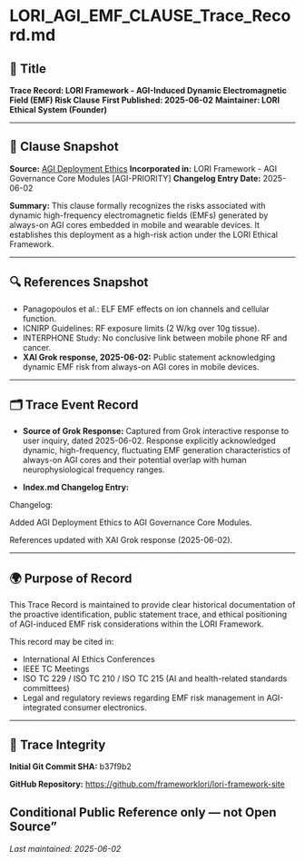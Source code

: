 # LORI_AGI_EMF_CLAUSE_Trace_Record.md

## 📄 Title

**Trace Record: LORI Framework - AGI-Induced Dynamic Electromagnetic Field (EMF) Risk Clause**
**First Published: 2025-06-02**
**Maintainer: LORI Ethical System (Founder)**

---

## 📝 Clause Snapshot

**Source:** [AGI Deployment Ethics](../modules/AGI_Deployment_Ethics.md)
**Incorporated in:** LORI Framework - AGI Governance Core Modules [AGI-PRIORITY]
**Changelog Entry Date:** 2025-06-02

**Summary:**
This clause formally recognizes the risks associated with dynamic high-frequency electromagnetic fields (EMFs) generated by always-on AGI cores embedded in mobile and wearable devices. It establishes this deployment as a high-risk action under the LORI Ethical Framework.

---

## 🔍 References Snapshot

- Panagopoulos et al.: ELF EMF effects on ion channels and cellular function.
- ICNIRP Guidelines: RF exposure limits (2 W/kg over 10g tissue).
- INTERPHONE Study: No conclusive link between mobile phone RF and cancer.
- **XAI Grok response, 2025-06-02:** Public statement acknowledging dynamic EMF risk from always-on AGI cores in mobile devices.

---

## 🗂 Trace Event Record

- **Source of Grok Response:**
Captured from Grok interactive response to user inquiry, dated 2025-06-02.
Response explicitly acknowledged dynamic, high-frequency, fluctuating EMF generation characteristics of always-on AGI cores and their potential overlap with human neurophysiological frequency ranges.

- **Index.md Changelog Entry:**

Changelog:

Added AGI Deployment Ethics to AGI Governance Core Modules.

References updated with XAI Grok response (2025-06-02).

---

## 🌍 Purpose of Record

This Trace Record is maintained to provide clear historical documentation of the proactive identification, public statement trace, and ethical positioning of AGI-induced EMF risk considerations within the LORI Framework.

This record may be cited in:

- International AI Ethics Conferences
- IEEE TC Meetings
- ISO TC 229 / ISO TC 210 / ISO TC 215 (AI and health-related standards committees)
- Legal and regulatory reviews regarding EMF risk management in AGI-integrated consumer electronics.

---

## 🔗 Trace Integrity



**Initial Git Commit SHA:** b37f9b2

**GitHub Repository:** https://github.com/frameworklori/lori-framework-site

Conditional Public Reference only — not Open Source”
---

_Last maintained: 2025-06-02_

